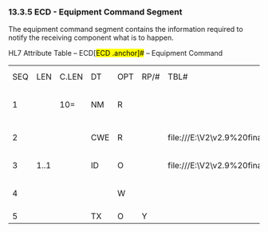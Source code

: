 ### 13.3.5 ECD - Equipment Command Segment 

The equipment command segment contains the information required to notify the receiving component what is to happen.

HL7 Attribute Table – ECD[<mark>ECD .anchor]</mark><mark>#</mark> – Equipment Command

|     |     |     |     |     |     |     |     |     |
| --- | --- | --- | --- | --- | --- | --- | --- | --- |
| SEQ | LEN | C.LEN | DT | OPT | RP/# | TBL# | ITEM # | ELEMENT NAME |
| 1 |  | 10= | NM | R |  |  | 01390 | Reference Command Number |
| 2 |  |  | CWE | R |  | file:///E:\V2\v2.9%20final%20Nov%20from%20Frank\V29_CH02C_Tables.docx#HL70368[0368] | 01391 | Remote Control Command |
| 3 | 1..1 |  | ID | O |  | file:///E:\V2\v2.9%20final%20Nov%20from%20Frank\V29_CH02C_Tables.docx#HL70136[0136] | 01392 | Response Required |
| 4 |  |  |  | W |  |  | 01393 | Requested Completion Time |
| 5 |  |  | TX | O | Y |  | 01394 | Parameters |
